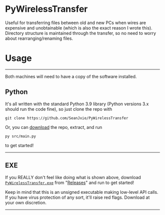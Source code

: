 # PyWirelessTransfer
Useful for transferring files between old and new PCs when wires are expensive and unobtainable (which is also the exact reason I wrote this).
Directory structure is maintained through the transfer, so no need to worry about rearranging/renaming files.

# Usage
---
Both machines will need to have a copy of the software installed.
## Python
It's all written with the standard Python 3.9 library (Python versions 3.x should run the code fine), so just clone the repo with
```
git clone https://github.com/SeanJxie/PyWirelessTransfer
```
Or, you can [download](https://github.com/SeanJxie/PyWirelessTransfer/archive/refs/heads/main.zip) the repo, extract, and run
```
py src/main.py
```
to get started!

---
## EXE
If you REALLY don't feel like doing what is shown above, download [`PyWirelessTransfer.exe`](https://github.com/SeanJxie/PyWirelessTransfer/releases/download/v1.0/PyWirelessTransfer.exe)  from "[Releases](https://github.com/SeanJxie/PyWirelessTransfer/releases/tag/v1.0)" and run to get started!

Keep in mind that this is an unsigned executable making low-level API calls. If you have virus protection of any sort, it'll raise red flags. Download at your own discretion.

---
